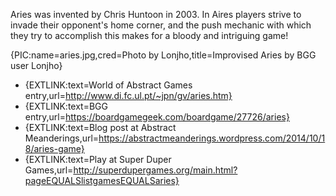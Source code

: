 Aries was invented by Chris Huntoon in 2003. In Aires players strive to invade their opponent's home corner, and the push mechanic with which they try to accomplish this makes for a bloody and intriguing game!

{PIC:name=aries.jpg,cred=Photo by Lonjho,title=Improvised Aries by BGG user Lonjho}

- {EXTLINK:text=World of Abstract Games entry,url=http://www.di.fc.ul.pt/~jpn/gv/aries.htm}
- {EXTLINK:text=BGG entry,url=https://boardgamegeek.com/boardgame/27726/aries}
- {EXTLINK:text=Blog post at Abstract Meanderings,url=https://abstractmeanderings.wordpress.com/2014/10/18/aries-game}
- {EXTLINK:text=Play at Super Duper Games,url=http://superdupergames.org/main.html?pageEQUALSlistgamesEQUALSaries}

